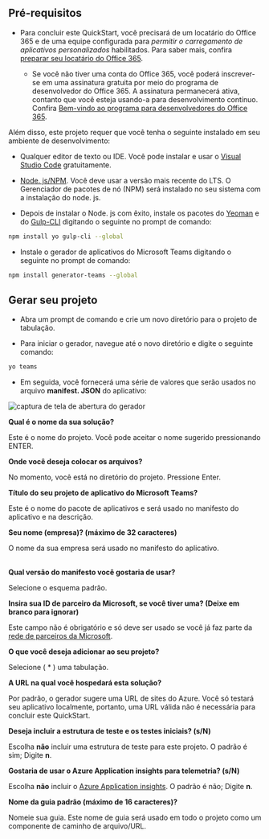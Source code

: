 ## <a name="prerequisites"></a>Pré-requisitos

- Para concluir este QuickStart, você precisará de um locatário do Office 365 e de uma equipe configurada para *permitir o carregamento de aplicativos personalizados* habilitados. Para saber mais, confira [preparar seu locatário do Office 365](~/concepts/build-and-test/prepare-your-o365-tenant.md).

  - Se você não tiver uma conta do Office 365, você poderá inscrever-se em uma assinatura gratuita por meio do programa de desenvolvedor do Office 365. A assinatura permanecerá ativa, contanto que você esteja usando-a para desenvolvimento contínuo. Confira [Bem-vindo ao programa para desenvolvedores do Office 365](/OfficeDev/office-dev-program-docs/docs/office-365-developer-program.md).

Além disso, este projeto requer que você tenha o seguinte instalado em seu ambiente de desenvolvimento:

- Qualquer editor de texto ou IDE. Você pode instalar e usar o [Visual Studio Code](https://code.visualstudio.com/download) gratuitamente.

- [Node. js/NPM](https://nodejs.org/en/). Você deve usar a versão mais recente do LTS. O Gerenciador de pacotes de nó (NPM) será instalado no seu sistema com a instalação do node. js.

- Depois de instalar o Node. js com êxito, instale os pacotes do [Yeoman](https://yeoman.io/) e do [Gulp-CLI](https://www.npmjs.com/package/gulp-cli) digitando o seguinte no prompt de comando:

```bash
npm install yo gulp-cli --global
```

- Instale o gerador de aplicativos do Microsoft Teams digitando o seguinte no prompt de comando:

```bash
npm install generator-teams --global
```

## <a name="generate-your-project"></a>Gerar seu projeto

- Abra um prompt de comando e crie um novo diretório para o projeto de tabulação.

- Para iniciar o gerador, navegue até o novo diretório e digite o seguinte comando:

```bash
yo teams
```

- Em seguida, você fornecerá uma série de valores que serão usados no arquivo **manifest. JSON** do aplicativo:

![captura de tela de abertura do gerador](/microsoftteams/platform/assets/images/tab-images/teamsTabScreenshot.PNG)

**Qual é o nome da sua solução?**

Este é o nome do projeto. Você pode aceitar o nome sugerido pressionando ENTER.

**Onde você deseja colocar os arquivos?**

No momento, você está no diretório do projeto. Pressione Enter.

**Título do seu projeto de aplicativo do Microsoft Teams?**

Este é o nome do pacote de aplicativos e será usado no manifesto do aplicativo e na descrição.

**Seu nome (empresa)? (máximo de 32 caracteres)**

O nome da sua empresa será usado no manifesto do aplicativo.

<br>**Qual versão do manifesto você gostaria de usar?**

Selecione o esquema padrão.

**Insira sua ID de parceiro da Microsoft, se você tiver uma? (Deixe em branco para ignorar)**

Este campo não é obrigatório e só deve ser usado se você já faz parte da [rede de parceiros da Microsoft](https://partner.microsoft.com).

**O que você deseja adicionar ao seu projeto?**

Selecione ( &ast; ) uma tabulação.

**A URL na qual você hospedará esta solução?**

Por padrão, o gerador sugere uma URL de sites do Azure. Você só testará seu aplicativo localmente, portanto, uma URL válida não é necessária para concluir este QuickStart.

**Deseja incluir a estrutura de teste e os testes iniciais? (s/N)**

Escolha **não** incluir uma estrutura de teste para este projeto. O padrão é sim; Digite **n**.

**Gostaria de usar o Azure Application insights para telemetria? (s/N)**

Escolha **não** incluir o [Azure Application insights](/azure-docs/articles/azure-monitor/app/app-insights-overview.md). O padrão é não; Digite **n**.

**Nome da guia padrão (máximo de 16 caracteres)?**

Nomeie sua guia. Este nome de guia será usado em todo o projeto como um componente de caminho de arquivo/URL.
